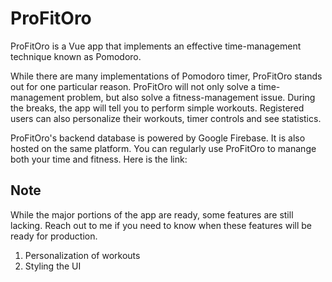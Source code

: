 # ProFitOro

ProFitOro is a Vue app that implements an effective time-management technique known as Pomodoro.

While there are many implementations of Pomodoro timer, ProFitOro stands out for one particular reason. ProFitOro will not only solve a time-management problem, but also solve a fitness-management issue. During the breaks, the app will tell you to perform simple workouts. Registered users can also personalize their workouts, timer controls and see statistics.

ProFitOro's backend database is powered by Google Firebase. It is also hosted on the same platform. You can regularly use ProFitOro to manange both your time and fitness. Here is the link:

## Note

While the major portions of the app are ready, some features are still lacking. Reach out to me if you need to know when these features will be ready for production.

1. Personalization of workouts
2. Styling the UI
